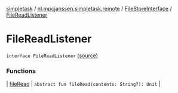 [simpletask](../../../index.md) / [nl.mpcjanssen.simpletask.remote](../../index.md) / [FileStoreInterface](../index.md) / [FileReadListener](.)

# FileReadListener

`interface FileReadListener` [(source)](https://github.com/mpcjanssen/simpletask-android/blob/master/src/main/java/nl/mpcjanssen/simpletask/remote/FileStoreInterface.kt#L47)

### Functions

| [fileRead](file-read.md) | `abstract fun fileRead(contents: String?): Unit` |

